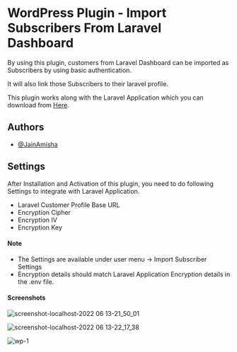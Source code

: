 
# WordPress Plugin - Import Subscribers From Laravel Dashboard
By using this plugin, customers from Laravel Dashboard can be imported as Subscribers by using basic authentication.

It will also link those Subscribers to their laravel profile.

This plugin works along with the Laravel Application which you can download from [Here](https://github.com/JainAmisha/laravel-crm-with-wordpress-integration).



## Authors

- [@JainAmisha](https://github.com/JainAmisha)
## Settings

After Installation and Activation of this plugin, you need to do following Settings to integrate with Laravel Application.

- Laravel Customer Profile Base URL
- Encryption Cipher
- Encryption IV
- Encryption Key

#### Note
- The Settings are available under user menu -> Import Subscriber Settings
- Encryption details should match Laravel Application Encryption details in the .env file.

#### Screenshots

![screenshot-localhost-2022 06 13-21_50_01](https://user-images.githubusercontent.com/36112929/173430021-235fdfcd-050e-43fe-bec8-cbd2469b7668.png)

![screenshot-localhost-2022 06 13-22_17_38](https://user-images.githubusercontent.com/36112929/173429707-1b529087-ed07-4431-800f-dc31d63a7337.png)

![wp-1](https://user-images.githubusercontent.com/36112929/173430940-18ac033d-a77b-4c64-a2b9-a1703d9e886e.png)

